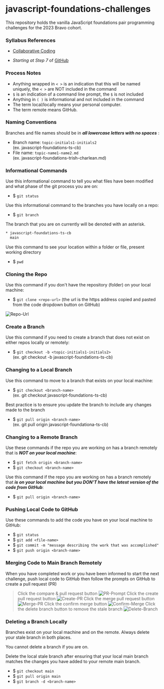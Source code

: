 # javascript-foundations-challenges


This repository holds the vanilla JavaScript foundations pair programming challenges for the 2023 Bravo cohort.

### Syllabus References  

- [Collaborative Coding](https://github.com/learn-academy-2023-bravo/Syllabus/blob/main/github/pairing-with-github.md)  

- *Starting at Step 7* of [GitHub](https://github.com/learn-academy-2023-bravo/Syllabus/blob/main/github/github.md)  


### Process Notes

- Anything wrapped in `< >` is an indication that this will be named uniquely, the `< >` are NOT included in the command
- `$` is an indication of a command line prompt, the `$` is not included
- Anything in `( )` is informational and not included in the command
- The term local/locally means your personal computer.
- The term remote means GitHub.

### Naming Conventions

Branches and file names should be in ***all lowercase letters with no spaces*** :

- Branch name: `topic-initials1-initials2`   
(ex. javascript-foundations-ts-cb)
- File name: `topic-name1-name2.md`  
(ex. javascript-foundations-trish-charlean.md)

### Informational Commands

Use this informational command to tell you what files have been modified and what phase of the git process you are on:

- $ `git status`

Use this informational command to the branches you have locally on a repo:

- $ `git branch`  

The branch that you are on currently will be denoted with an asterisk.
```bash
* javascript-foundations-ts-cb
  main
```
Use this command to see your location within a folder or file, present working directory  
- $ `pwd` 


### Cloning the Repo

Use this command if you don't have the repository (folder) on your local machine:

- $ `git clone <repo-url>` (the url is the https address copied and pasted from the code dropdown button on GitHub)

![Repo-Url](./assets/repo-url.png)


### Create a Branch

Use this command if you need to create a branch that does not exist on either repos locally or remotely:

- $ `git checkout -b <topic-initials1-initials2>`  
(ex. git checkout -b javascript-foundations-ts-cb)


### Changing to a Local Branch

Use this command to move to a branch that exists on your local machine:

- $ `git checkout <branch-name>`  
(ex. git checkout javascript-foundations-ts-cb)

Best practice is to ensure you update the branch to include any changes made to the branch
- $ `git pull origin <branch-name>`  
(ex. git pull origin javascript-foundationa-ts-cb)


### Changing to a Remote Branch

Use these commands if the repo you are working on has a branch remotely that is ***NOT on your local machine***:

- $ `git fetch origin <branch-name>`
- $ `git checkout <branch-name>`

Use this command if the repo you are working on has a branch remotely that ***is on your local machine but you DON'T have the latest version of the code from GitHub***:
- $ `git pull origin <branch-name>`


### Pushing Local Code to GitHub

Use these commands to add the code you have on your local machine to GitHub:

- $ `git status` 
- $ `git add <file-name>`
- $ `git commit -m "message describing the work that was accomplished"`
- $ `git push origin <branch-name>`


### Merging Code to Main Branch Remotely
When you have completed work or you have been informed to start the next challenge, push local code to GitHub then follow the prompts on GitHub to create a pull request (PR)

> Click the compare & pull request button
![PR-Prompt](./assets/pr-prompt.png)
> Click the create pull request button
![Create-PR](./assets/create-pr.png)
> Click the merge pull request button
![Merge-PR](./assets/merge-pr.png)
> Click the confirm merge button
![Confirm-Merge](./assets/confirm-merge.png)
> Click the delete branch button to remove the stale branch
![Delete-Branch](./assets/delete-branch.png)


### Deleting a Branch Locally

Branches exist on your local machine and on the remote. Always delete your stale branch in both places.  

You cannot delete a branch if you are on.

Delete the local stale branch after ensuring that your local main branch matches the changes you have added to your remote main branch.

- $ `git checkout main`
- $ `git pull origin main`
- $ `git branch -d <branch-name>`
